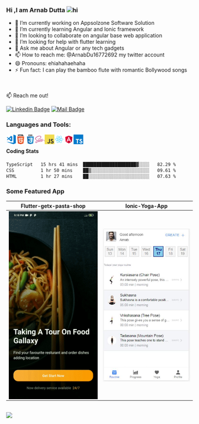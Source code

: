 ### Hi ,I am Arnab Dutta <img src="https://user-images.githubusercontent.com/1303154/88677602-1635ba80-d120-11ea-84d8-d263ba5fc3c0.gif" width="28px" alt="hi">


- 🔭 I’m currently working on Appsolzone Software Solution
- 🌱 I’m currently learning Angular and Ionic framework
- 👯 I’m looking to collaborate on angular base web application
- 🤔 I’m looking for help with flutter learning
- 💬 Ask me about Angular or any tech gadgets
- 📫 How to reach me: @ArnabDu16772692 my twitter account
- 😄 Pronouns: ehiahahaehaha
- ⚡ Fun fact: I can play the bamboo flute with romantic Bollywood songs
<br/>

:mailbox: Reach me out!

[![Linkedin Badge](https://img.shields.io/badge/-Arnab-0e76a8?style=flat&labelColor=0e76a8&logo=linkedin&logoColor=white)](https://www.linkedin.com/in/arnab-dutta-586837168/) [![Mail Badge](https://img.shields.io/badge/-arnab-c0392b?style=flat&labelColor=c0392b&logo=gmail&logoColor=white)](mailto:arnab2461997@gmail.com)



### Languages and Tools:

<img align="left" alt="Visual Studio Code" width="26px" src="https://raw.githubusercontent.com/github/explore/80688e429a7d4ef2fca1e82350fe8e3517d3494d/topics/visual-studio-code/visual-studio-code.png" />
<img align="left" alt="HTML5" width="26px" src="https://raw.githubusercontent.com/github/explore/80688e429a7d4ef2fca1e82350fe8e3517d3494d/topics/html/html.png" />
<img align="left" alt="CSS3" width="26px" src="https://raw.githubusercontent.com/github/explore/80688e429a7d4ef2fca1e82350fe8e3517d3494d/topics/css/css.png" />
<img align="left" alt="Sass" width="26px" src="https://raw.githubusercontent.com/github/explore/80688e429a7d4ef2fca1e82350fe8e3517d3494d/topics/sass/sass.png" />
<img align="left" alt="JavaScript" width="26px" src="https://raw.githubusercontent.com/github/explore/80688e429a7d4ef2fca1e82350fe8e3517d3494d/topics/javascript/javascript.png" />
<img align="left" alt="React" width="26px" src="https://raw.githubusercontent.com/github/explore/80688e429a7d4ef2fca1e82350fe8e3517d3494d/topics/react/react.png" />
<img align="left" alt="Angular" width="26px" src="https://raw.githubusercontent.com/github/explore/80688e429a7d4ef2fca1e82350fe8e3517d3494d/topics/angular/angular.png" />
<img align="left" alt="Typescript" width="26px" src="https://raw.githubusercontent.com/github/explore/80688e429a7d4ef2fca1e82350fe8e3517d3494d/topics/typescript/typescript.png" />
<br/>



#### Coding Stats

<!--START_SECTION:waka-->
```text
TypeScript   15 hrs 41 mins  ████████████████████▓░░░░   82.29 % 
CSS          1 hr 50 mins    ██▒░░░░░░░░░░░░░░░░░░░░░░   09.61 % 
HTML         1 hr 27 mins    ██░░░░░░░░░░░░░░░░░░░░░░░   07.63 % 
```
<!--END_SECTION:waka-->


### Some Featured App

Flutter-getx-pasta-shop | Ionic-Yoga-App |
----------------------- | -------------- |
<img align="center" alt="Flutter-getx-pasta-shop" width="330px" src="https://github.com/ArnabDutta246/flutter-getx-shopping-cart/blob/master/asset/images/ezgif.com-gif-maker(2).gif" />|<img align="center" alt="Ionic-Yoga-App" width="330px" src="https://github.com/ArnabDutta246/ionic_yoga_app/blob/main/src/assets/screenshot/daily-yoga-list.JPG" />


<br/>
<img src="https://github-readme-stats.vercel.app/api?username=arnabdutta246&&show_icons=true&title_color=ffffff&icon_color=bb2acf&text_color=daf7dc&bg_color=151515">

